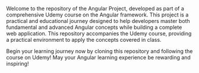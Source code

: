 Welcome to the repository of the Angular Project, developed as part of a comprehensive Udemy course on the Angular framework. This project is a practical and educational journey designed to help developers master both fundamental and advanced Angular concepts while building a complete web application. This repository accompanies the Udemy course, providing a practical environment to apply the concepts covered in class. 

Begin your learning journey now by cloning this repository and following the course on Udemy! May your Angular learning experience be rewarding and inspiring! 
